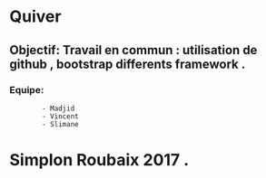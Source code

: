 # Quiver
## Objectif: Travail en commun : utilisation de github  , bootstrap differents framework .
### Equipe: 
            - Madjid 
            - Vincent
            - Slimane
            
# Simplon Roubaix 2017 .           
